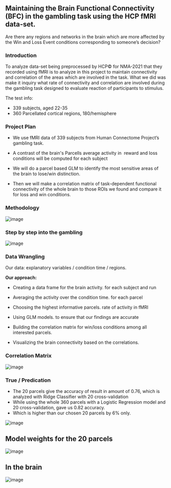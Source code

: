 ## Maintaining the Brain Functional Connectivity (BFC) in the gambling task using the HCP fMRI data-set.

Are there any regions and networks in the brain which are more affected by the Win and Loss Event conditions corresponding to someone’s decision?

### Introduction

To analyze data-set being preprocessed by HCP© for NMA-2021 that they recorded using fMRI is to analyze in this project to maintain connectivity and correlation of the areas which are involved in the task. What we did was make it inquiry what rate of connectivity and correlation are involved during the gambling task designed to evaluate reaction of participants to stimulus.

The test info:  
- 339 subjects, aged 22-35
- 360 Parcellated cortical regions, 180/hemisphere

### Project Plan

- We use fMRI data of 339 subjects from Human Connectome Project’s gambling task. 

- A contrast of the brain's Parcells average activity in  reward and loss conditions will be computed for each subject 

- We will do a parcel based GLM to identify the most sensitive areas of the brain to lose/win distinction. 

- Then we will make a correlation matrix of task-dependent functional connectivity of the whole brain to those ROIs we found and compare it for loss and win conditions.

### Methodology
![image](https://user-images.githubusercontent.com/53213766/174432999-09d87b2f-58ea-42f0-b63c-4c5782d9f9ee.png)

### Step by step into the gambling
![image](https://user-images.githubusercontent.com/53213766/174433022-16ea030f-73ae-47b4-8ab4-f29dd19540c7.png)

### Data Wrangling
Our data: explanatory variables / condition time / regions.

**Our approach:**

- Creating a data frame for the brain activity.  for each subject and run

- Averaging the activity over the condition time.  for each parcel

- Choosing the highest informative parcels. rate of activity in fMRI

- Using GLM models.  to ensure that our findings are accurate  

- Building the correlation matrix for win/loss conditions among all interested parcels.
 
- Visualizing the brain connectivity based on the correlations.

### Correlation Matrix
![image](https://user-images.githubusercontent.com/53213766/174433118-533b6369-1ced-40ce-8ce0-c0edcccf675f.png)

### True / Predication
- The 20 parcels give the accuracy of result in amount of 0.76, which is analyzed with Ridge Classifier with 20 cross-validation
- While using the whole 360 parcels with a Logistic Regression model and 20 cross-validation, gave us 0.82 accuracy.
- Which is higher than our chosen 20 parcels by 6% only.

![image](https://user-images.githubusercontent.com/53213766/174433171-e4309fad-bd9d-4686-850e-785fe9d573af.png)

## Model weights for the 20 parcels
![image](https://user-images.githubusercontent.com/53213766/174433229-6b605b16-f3c0-4006-a249-7ddce620ab71.png)
## In the brain
![image](https://user-images.githubusercontent.com/53213766/174433248-352116f0-f29a-4a39-a394-77a5759b67f4.png)

